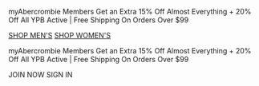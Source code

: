 myAbercrombie Members Get an Extra 15% Off Almost Everything + 20% Off All YPB Active | Free Shipping On Orders Over $99

[SHOP MEN'S](https://www.abercrombie.com/shop/us/mens?icmp=ICT:HOL24:M-A:SB:B:DIV:PRM:AE:OctWk2:X:) [SHOP WOMEN'S](https://www.abercrombie.com/shop/us/womens?icmp=ICT:HOL24:F-A:SB:B:DIV:PRM:AE:OctWk2:X:)

myAbercrombie Members Get an Extra 15% Off Almost Everything + 20% Off All YPB Active | Free Shipping On Orders Over $99

JOIN NOW SIGN IN